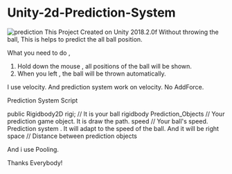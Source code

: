 # Unity-2d-Prediction-System

![prediction](https://user-images.githubusercontent.com/24853166/50562918-86544280-0d29-11e9-96ad-395e3a918087.png) 
This Project Created on Unity 2018.2.0f
Without throwing the ball, This is helps to predict the  all ball position.

What you need to do ,

1. Hold down the mouse , all positions of the ball will be shown.
2. When you left , the ball will be thrown automatically.

I use velocity. And prediction system work on velocity. No AddForce.

Prediction System Script

public Rigidbody2D rigi; // It is your ball rigidbody
Prediction_Objects // Your prediction game object. It is draw the path.
speed  // Your ball's speed. Prediction system . It will adapt to the speed of the ball. And it will be right
space // Distance between prediction objects

And i use Pooling.

Thanks Everybody!
